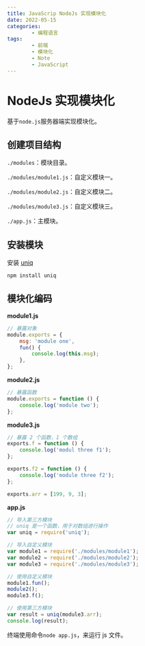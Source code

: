 ```yaml
---
title: JavaScrip NodeJs 实现模块化
date: 2022-05-15
categories:
        - 编程语言
tags:
        - 前端
        - 模块化
        - Note
        - JavaScript
---
```


# NodeJs 实现模块化

基于`node.js`服务器端实现模块化。

## 创建项目结构

`./modules`：模块目录。

`./modules/module1.js`：自定义模块一。

`./modules/module2.js`：自定义模块二。

`./modules/module3.js`：自定义模块三。

`./app.js`：主模块。

## 安装模块

安装 [uniq](https://www.npmjs.com/package/uniq)

```sh
npm install uniq
```

## 模块化编码

**module1.js**

```js
// 暴露对象
module.exports = {
	msg: 'module one',
	fun() {
		console.log(this.msg);
	},
};
```

**module2.js**

```js
// 暴露函数
module.exports = function () {
	console.log('module two');
};
```

**module3.js**

```js
// 暴露 2 个函数，1 个数组
exports.f = function () {
	console.log('modul three f1');
};

exports.f2 = function () {
	console.log('module three f2');
};

exports.arr = [199, 9, 3];
```

**app.js**

```js
// 导入第三方模块
// uniq 是一个函数，用于对数组进行操作
var uniq = require('uniq');

// 导入自定义模块
var module1 = require('./modules/module1');
var module2 = require('./modules/module2');
var module3 = require('./modules/module3');

// 使用自定义模块
module1.fun();
module2();
module3.f();

// 使用第三方模块
var result = uniq(module3.arr);
console.log(result);
```

终端使用命令`node app.js`，来运行 js 文件。
